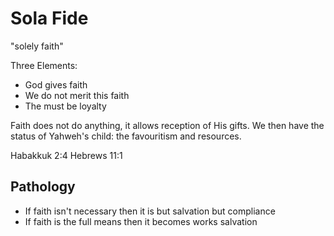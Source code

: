 # Sola Fide
"solely faith"


Three Elements:
- God gives faith
- We do not merit this faith
- The must be loyalty


Faith does not do anything, it allows reception of His gifts.
We then have the status of Yahweh's child: the favouritism and resources.

Habakkuk 2:4
Hebrews 11:1


## Pathology 

* If faith isn't necessary then it is but salvation but compliance
* If faith is the full means then it becomes works salvation 